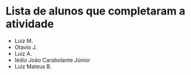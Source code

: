 # Lista de alunos que completaram a atividade
* Luiz M.
* Otavio  J.
* Luiz A.
* Iédio João Carabolante Júnior 
* Luiz Mateus B.
